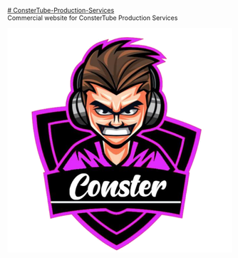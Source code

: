 <a href="http://ariesplaysnation.com"># ConsterTube-Production-Services</a><br/>
Commercial website for ConsterTube Production Services

<img src="https://github.com/AriesPlaysNation/ConsterTube-Production-Services/blob/master/img/logoFinal.png" />
